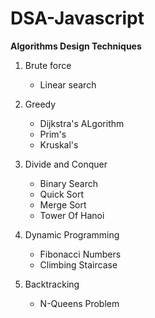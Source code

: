 # DSA-Javascript

**Algorithms Design Techniques**

1. Brute force
   - Linear search
  
2. Greedy
   - Dijkstra's ALgorithm
   - Prim's
   - Kruskal's

3. Divide and Conquer
   - Binary Search
   - Quick Sort
   - Merge Sort
   - Tower Of Hanoi

4. Dynamic Programming
   - Fibonacci Numbers
   - Climbing Staircase

5. Backtracking
   - N-Queens Problem


